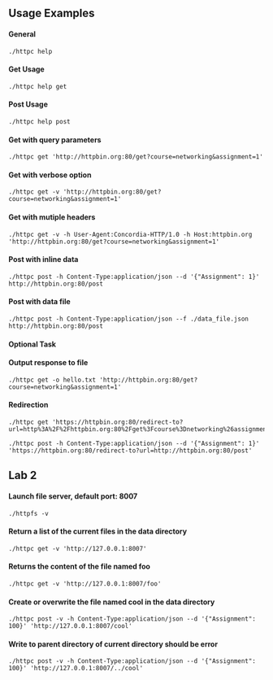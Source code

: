 ## Usage Examples

#### General
```
./httpc help
```
#### Get Usage
```
./httpc help get
```
#### Post Usage
```
./httpc help post
```
#### Get with query parameters
```
./httpc get 'http://httpbin.org:80/get?course=networking&assignment=1'
```
#### Get with verbose option
```
./httpc get -v 'http://httpbin.org:80/get?course=networking&assignment=1'
```
#### Get with mutiple headers
```
./httpc get -v -h User-Agent:Concordia-HTTP/1.0 -h Host:httpbin.org 'http://httpbin.org:80/get?course=networking&assignment=1'
```
#### Post with inline data
```
./httpc post -h Content-Type:application/json --d '{"Assignment": 1}' http://httpbin.org:80/post
```
#### Post with data file
```
./httpc post -h Content-Type:application/json --f ./data_file.json http://httpbin.org:80/post
```
#### Optional Task
#### Output response to file
```
./httpc get -o hello.txt 'http://httpbin.org:80/get?course=networking&assignment=1' 
```
#### Redirection
```
./httpc get 'https://httpbin.org:80/redirect-to?url=http%3A%2F%2Fhttpbin.org:80%2Fget%3Fcourse%3Dnetworking%26assignment%3D1'
```
```
./httpc post -h Content-Type:application/json --d '{"Assignment": 1}' 'https://httpbin.org:80/redirect-to?url=http://httpbin.org:80/post'
```
## Lab 2
#### Launch file server, default port: 8007
```
./httpfs -v
```

#### Return a list of the current files in the data directory
```
./httpc get -v 'http://127.0.0.1:8007'
```

#### Returns the content of the file named foo
```
./httpc get -v 'http://127.0.0.1:8007/foo'
```

#### Create or overwrite the file named cool in the data directory
```
./httpc post -v -h Content-Type:application/json --d '{"Assignment": 100}' 'http://127.0.0.1:8007/cool'
```

#### Write to parent directory of current directory should be error
```
./httpc post -v -h Content-Type:application/json --d '{"Assignment": 100}' 'http://127.0.0.1:8007/../cool'
```